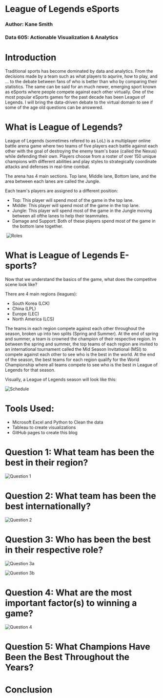 # League of Legends eSports
### Author: Kane Smith
### Data 605: Actionable Visualization & Analytics

# Introduction 

Traditional sports has become dominated by data and analytics. From the decisions made by a team such as what players to aqurire, how to play, and ... to the debate between fans of who is better than who by comparing their statistics. The same can be said for an much newer, emerging sport known as eSports where people compete against each other virtually. One of the most popular eSports games for the past decade has been League of Legends. I will bring the data-driven debate to the virtual domain to see if some of the age old questions can be answered.

# What is League of Legends?

League of Legends (sometimes refered to as LoL) is a multiplayer online battle arena game where two teams of five players each battle against each other with the goal of destroying the enemy team's base (called the Nexus) while defending their own. Players choose from a roster of over 150 unique champions with different abilities and play styles to strategically coordinate attacks and defenses in real-time combat. 

The arena has 4 main sections. Top lane, Middle lane, Bottom lane, and the area between each lanes are called the Jungle.

Each team's players are assigned to a different position:
- Top: This player will spend most of the game in the top lane.
- Middle: This player will spend most of the game in the top lane.
- Jungle: This player will spend most of the game in the Jungle moving between all ofthe lanes to help their teammates.
- Damage and Support: Both of these players spend most of the game in the bottom lane together.

<img src="DATA-605-Final-Project/Graphics/Q1 Annotated.png" class="img-responsive" alt=""> </div>
![Roles](https://github.com/kaneiscoding/DATA-605-Final-Project/blob/main/Graphics/roles-map-mobafire.png)

# What is League of Legends E-sports?
Now that we understand the basics of the game, what does the competitve scene look like?

There are 4 main regions (leagues):
- South Korea (LCK)
- China (LPL)
- Europe (LEC)
- North America (LCS)

The teams in each region compete against each other throughout the season, broken up into two splits (Spring and Summer). At the end of spring and summer, a team is crowned the champion of their respective region. In between the spring and summer, the top teams of each region are invited to an international tournament called the Mid Season Invitational (MSI) to compete against each other to see who is the best in the world. At the end of the season, the best teams for each region qualify for the World Championship where all teams compete to see who is the best in League of Legends for that season. 

Visually, a League of Legends season will look like this:

![Schedule](https://github.com/kaneiscoding/DATA-605-Final-Project/blob/main/Graphics/season-schedule.png)

# Tools Used:
- Microsoft Excel and Python to Clean the data
- Tableau to create visualizations
- GitHub pages to create this blog 

# Question 1: What team has been the best in their region?

![Question 1](https://github.com/kaneiscoding/DATA-605-Final-Project/blob/main/Graphics/Q1%20Annotated.png)

# Question 2: What team has been the best internationally?
![Question 2](https://github.com/kaneiscoding/DATA-605-Final-Project/blob/main/Graphics/Q2%20Annotated.png)

# Question 3: Who has been the best in their respective role?
![Question 3a](https://github.com/kaneiscoding/DATA-605-Final-Project/blob/main/Graphics/Q3%20P1%20Annotated.png)

![Question 3b](https://github.com/kaneiscoding/DATA-605-Final-Project/blob/main/Graphics/Question%203%20p2.jpg)

# Question 4: What are the most important factor(s) to winning a game?
![Question 4](https://github.com/kaneiscoding/DATA-605-Final-Project/blob/main/Graphics/Q4%20Annotated.png)

# Question 5: What Champions Have Been the Best Throughout the Years?

# Conclusion 
